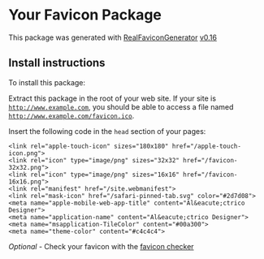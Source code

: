 # Your Favicon Package

This package was generated with [RealFaviconGenerator](https://realfavicongenerator.net/) [v0.16](https://realfavicongenerator.net/change_log#v0.16)

## Install instructions

To install this package:

Extract this package in the root of your web site. If your site is <code>http://www.example.com</code>, you should be able to access a file named <code>http://www.example.com/favicon.ico</code>.

Insert the following code in the `head` section of your pages:

    <link rel="apple-touch-icon" sizes="180x180" href="/apple-touch-icon.png">
    <link rel="icon" type="image/png" sizes="32x32" href="/favicon-32x32.png">
    <link rel="icon" type="image/png" sizes="16x16" href="/favicon-16x16.png">
    <link rel="manifest" href="/site.webmanifest">
    <link rel="mask-icon" href="/safari-pinned-tab.svg" color="#2d7d08">
    <meta name="apple-mobile-web-app-title" content="Al&eacute;ctrico Designer">
    <meta name="application-name" content="Al&eacute;ctrico Designer">
    <meta name="msapplication-TileColor" content="#00a300">
    <meta name="theme-color" content="#c4c4c4">

*Optional* - Check your favicon with the [favicon checker](https://realfavicongenerator.net/favicon_checker)